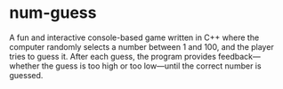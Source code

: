 # num-guess
A fun and interactive console-based game written in C++ where the computer randomly selects a number between 1 and 100, and the player tries to guess it. After each guess, the program provides feedback—whether the guess is too high or too low—until the correct number is guessed.
